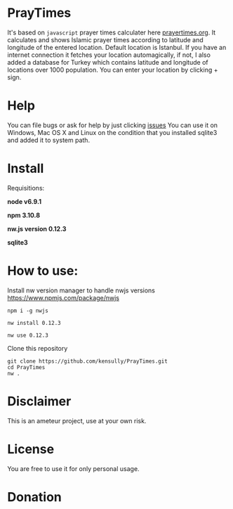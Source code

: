 # PrayTimes
It's based on `javascript` prayer times calculater here [prayertimes.org](http://praytimes.org/code/).
It calculates and shows Islamic prayer times according to latitude and longitude of the entered location. Default location is Istanbul. If you have an internet connection it fetches your location automagically, if not, I also added a database for Turkey which contains latitude and longitude of locations over 1000 population. You can enter your location by clicking + sign.

# Help 

You can file bugs or ask for help by just clicking [issues](https://github.com/kensully/PrayTimes/issues)
You can use it on Windows, Mac OS X  and Linux on the condition that you installed sqlite3 and added it to system path.
# Install
Requisitions:

**node v6.9.1**

**npm 3.10.8**

**nw.js version 0.12.3**

**sqlite3**

# How to use:

Install nw version  manager to handle nwjs versions https://www.npmjs.com/package/nwjs


    npm i -g nwjs

    nw install 0.12.3

    nw use 0.12.3
 
Clone this repository 

    git clone https://github.com/kensully/PrayTimes.git
    cd PrayTimes
    nw .

# Disclaimer

This is an ameteur project, use  at your own risk.

# License
You are free to use it for only personal usage. 

# Donation 
    
